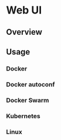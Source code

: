 # Web UI

## Overview

## Usage

### Docker

### Docker autoconf

### Docker Swarm

### Kubernetes

### Linux
